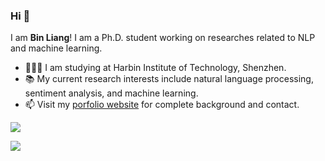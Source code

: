 ### Hi 👋

I am **Bin Liang**! I am a Ph.D. student working on researches related to NLP and machine learning.
- 👨🏼‍🎓 I am studying at Harbin Institute of Technology, Shenzhen.
- 📚️ My current research interests include natural language processing, sentiment analysis, and machine learning.
- 📫 Visit my [porfolio website](https://BinLiang-NLP.github.io/) for complete background and contact.

<td width="55%">
<p>
  <img src = "https://github-readme-stats.vercel.app/api?username=BinLiang-NLP&show_icons=true&theme=radical&line_height=33">
</p>
</td>
<td width="45%">
<p>
  <img src = "https://github-readme-stats.vercel.app/api/top-langs/?username=BinLiang-NLP&hide_langs_below=.25&theme=radical">
</p>
</td>
